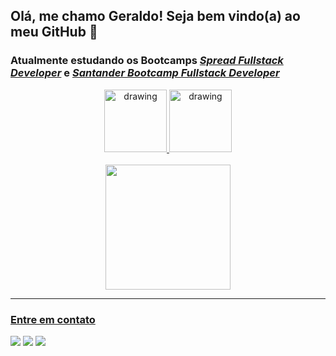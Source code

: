## Olá, me chamo Geraldo! Seja bem vindo(a) ao meu GitHub 👋
<div>
  <h3>Atualmente estudando os Bootcamps <a href="https://web.dio.me/track/spread-fullstack-developer" target="_blank"><i>Spread Fullstack Developer</i></a> e <a href="https://web.dio.me/track/spread-fullstack-developer](https://web.dio.me/track/santander-bootcamp-fullstack-developer" target="_blank"><i>Santander Bootcamp Fullstack Developer</i></h3>
</div>
<div align="center">
  <img src="https://hermes.digitalinnovation.one/tracks/a0fb3b13-3dd0-495e-8f07-77cc1a85991f.png" alt="drawing" width="100"/>
  <img src="https://hermes.digitalinnovation.one/tracks/800fd098-3eef-45e9-9544-544ae396076c.png" alt="drawing" width="100"/>
</div>

<br>
<div align="center">
  <a href="https://github.com/GeracNeto">
  <img height="200em" src="https://github-readme-stats.vercel.app/api/top-langs/?username=GeracNeto&layout=compact&langs_count=7&theme=dark"/>
</div>
 
<hr>
  
<h3>Entre em contato</h3> 
<div>
  <a href="mailto: gera.cost18@gmail.com" target="_blank"><img src="https://img.shields.io/badge/Gmail-D14836?style=for-the-badge&logo=gmail&logoColor=white"></img></a>
  <a href="https://www.linkedin.com/in/geraldo-costa-5568a8152/" target="_blank"><img src="https://img.shields.io/badge/LinkedIn-0077B5?style=for-the-badge&logo=linkedin&logoColor=white"></img></a>
  <a href="https://www.youtube.com/channel/UCZdenE_cONyQ4VjWwneBbrg" target="_blank"><img src="https://img.shields.io/badge/YouTube-FF0000?style=for-the-badge&logo=youtube&logoColor=white"></img></a>
</div>
